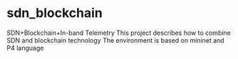 # sdn_blockchain
SDN+Blockchain+In-band Telemetry
This project describes how to combine SDN and blockchain technology
The environment is based on mininet and P4 language
